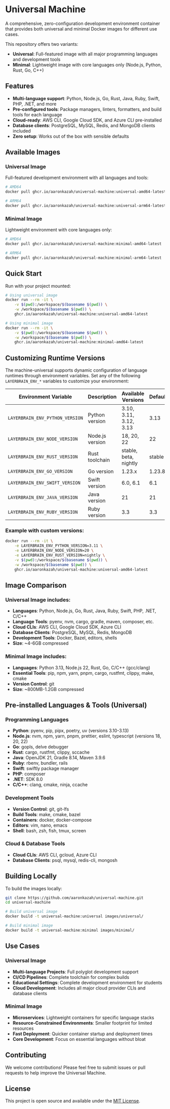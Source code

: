 # Universal Machine

A comprehensive, zero-configuration development environment container that provides both universal and minimal Docker images for different use cases.

This repository offers two variants:
- **Universal**: Full-featured image with all major programming languages and development tools
- **Minimal**: Lightweight image with core languages only (Node.js, Python, Rust, Go, C++)

## Features

- **Multi-language support**: Python, Node.js, Go, Rust, Java, Ruby, Swift, PHP, .NET, and more
- **Pre-configured tools**: Package managers, linters, formatters, and build tools for each language
- **Cloud-ready**: AWS CLI, Google Cloud SDK, and Azure CLI pre-installed
- **Database clients**: PostgreSQL, MySQL, Redis, and MongoDB clients included
- **Zero setup**: Works out of the box with sensible defaults

## Available Images

### Universal Image
Full-featured development environment with all languages and tools:

```bash
# AMD64
docker pull ghcr.io/aaronkazah/universal-machine:universal-amd64-latest

# ARM64  
docker pull ghcr.io/aaronkazah/universal-machine:universal-arm64-latest
```

### Minimal Image
Lightweight environment with core languages only:

```bash
# AMD64
docker pull ghcr.io/aaronkazah/universal-machine:minimal-amd64-latest

# ARM64
docker pull ghcr.io/aaronkazah/universal-machine:minimal-arm64-latest
```

## Quick Start

Run with your project mounted:

```bash
# Using universal image
docker run --rm -it \
    -v $(pwd):/workspace/$(basename $(pwd)) \
    -w /workspace/$(basename $(pwd)) \
    ghcr.io/aaronkazah/universal-machine:universal-amd64-latest

# Using minimal image
docker run --rm -it \
    -v $(pwd):/workspace/$(basename $(pwd)) \
    -w /workspace/$(basename $(pwd)) \
    ghcr.io/aaronkazah/universal-machine:minimal-amd64-latest
```

## Customizing Runtime Versions

The machine-universal supports dynamic configuration of language runtimes through environment variables. Set any of the following `LAYERBRAIN_ENV_*` variables to customize your environment:

| Environment Variable | Description | Available Versions | Default |
|---------------------|-------------|-------------------|---------|
| `LAYERBRAIN_ENV_PYTHON_VERSION` | Python version | 3.10, 3.11, 3.12, 3.13 | 3.13 |
| `LAYERBRAIN_ENV_NODE_VERSION` | Node.js version | 18, 20, 22 | 22 |
| `LAYERBRAIN_ENV_RUST_VERSION` | Rust toolchain | stable, beta, nightly | stable |
| `LAYERBRAIN_ENV_GO_VERSION` | Go version | 1.23.x | 1.23.8 |
| `LAYERBRAIN_ENV_SWIFT_VERSION` | Swift version | 6.0, 6.1 | 6.1 |
| `LAYERBRAIN_ENV_JAVA_VERSION` | Java version | 21 | 21 |
| `LAYERBRAIN_ENV_RUBY_VERSION` | Ruby version | 3.3 | 3.3 |

### Example with custom versions:

```bash
docker run --rm -it \
    -e LAYERBRAIN_ENV_PYTHON_VERSION=3.11 \
    -e LAYERBRAIN_ENV_NODE_VERSION=20 \
    -e LAYERBRAIN_ENV_RUST_VERSION=nightly \
    -v $(pwd):/workspace/$(basename $(pwd)) \
    -w /workspace/$(basename $(pwd)) \
    ghcr.io/aaronkazah/universal-machine:universal-amd64-latest
```

## Image Comparison

### Universal Image includes:
- **Languages**: Python, Node.js, Go, Rust, Java, Ruby, Swift, PHP, .NET, C/C++
- **Language Tools**: pyenv, nvm, cargo, gradle, maven, composer, etc.
- **Cloud CLIs**: AWS CLI, Google Cloud SDK, Azure CLI
- **Database Clients**: PostgreSQL, MySQL, Redis, MongoDB
- **Development Tools**: Docker, Bazel, editors, shells
- **Size**: ~4-6GB compressed

### Minimal Image includes:
- **Languages**: Python 3.13, Node.js 22, Rust, Go, C/C++ (gcc/clang)
- **Essential Tools**: pip, npm, yarn, pnpm, cargo, rustfmt, clippy, make, cmake
- **Version Control**: git
- **Size**: ~800MB-1.2GB compressed

## Pre-installed Languages & Tools (Universal)

### Programming Languages
- **Python**: pyenv, pip, pipx, poetry, uv (versions 3.10-3.13)
- **Node.js**: nvm, npm, yarn, pnpm, prettier, eslint, typescript (versions 18, 20, 22)
- **Go**: gopls, delve debugger
- **Rust**: cargo, rustfmt, clippy, sccache
- **Java**: OpenJDK 21, Gradle 8.14, Maven 3.9.6
- **Ruby**: rbenv, bundler, rails
- **Swift**: swiftly package manager
- **PHP**: composer
- **.NET**: SDK 8.0
- **C/C++**: clang, cmake, ninja, ccache

### Development Tools
- **Version Control**: git, git-lfs
- **Build Tools**: make, cmake, bazel
- **Containers**: docker, docker-compose
- **Editors**: vim, nano, emacs
- **Shell**: bash, zsh, fish, tmux, screen

### Cloud & Database Tools
- **Cloud CLIs**: AWS CLI, gcloud, Azure CLI
- **Database Clients**: psql, mysql, redis-cli, mongosh

## Building Locally

To build the images locally:

```bash
git clone https://github.com/aaronkazah/universal-machine.git
cd universal-machine

# Build universal image
docker build -t universal-machine:universal images/universal/

# Build minimal image  
docker build -t universal-machine:minimal images/minimal/
```

## Use Cases

### Universal Image
- **Multi-language Projects**: Full polyglot development support
- **CI/CD Pipelines**: Complete toolchain for complex builds
- **Educational Settings**: Complete development environment for students
- **Cloud Development**: Includes all major cloud provider CLIs and database clients

### Minimal Image  
- **Microservices**: Lightweight containers for specific language stacks
- **Resource-Constrained Environments**: Smaller footprint for limited resources
- **Fast Deployment**: Quicker container startup and deployment times
- **Core Development**: Focus on essential languages without bloat

## Contributing

We welcome contributions! Please feel free to submit issues or pull requests to help improve the Universal Machine.

## License

This project is open source and available under the [MIT License](LICENSE).
